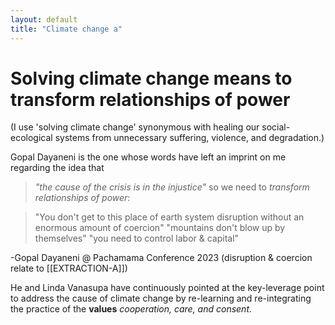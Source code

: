 ```yaml
---
layout: default
title: "Climate change a"
---
```


# Solving climate change means to transform relationships of power 

(I use 'solving climate change' synonymous with healing our social-ecological systems from unnecessary suffering, violence, and degradation.)

Gopal Dayaneni is the one whose words have left an imprint on me regarding the idea that 
 >*"the cause of the crisis is in the injustice"* so we need to *transform relationships of power*:

>"You don't get to this place of earth system disruption without an enormous amount of coercion"
>"mountains don't blow up by themselves" "you need to control labor & capital" 


-Gopal Dayaneni @ Pachamama Conference 2023 
(disruption & coercion relate to [[EXTRACTION-A]])

He and Linda Vanasupa  have continuously pointed at the key-leverage point to address the cause of climate change by re-learning and re-integrating the practice of the **values** *cooperation, care, and consent*. 